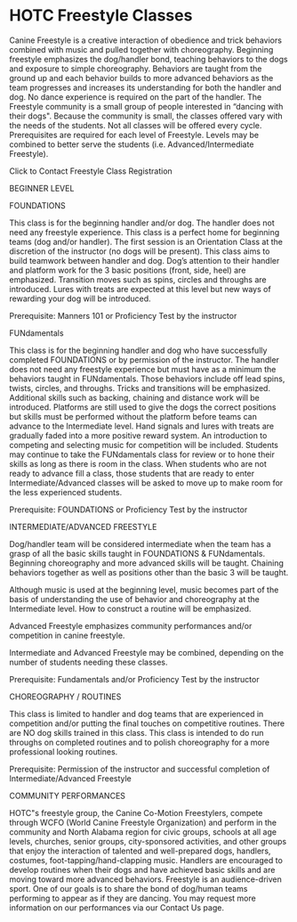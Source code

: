 # HOTC Freestyle Classes

Canine Freestyle is a creative interaction of obedience and trick behaviors combined with music and pulled together with choreography. Beginning freestyle emphasizes the dog/handler bond, teaching behaviors to the dogs and exposure to simple choreography.  Behaviors are taught from the ground up and each behavior builds to more advanced behaviors as the team progresses and increases its understanding for both the handler and dog. No dance experience is required on the part of the handler. The Freestyle community is a small group of people interested in “dancing with their dogs". Because the community is small, the classes offered vary with the needs of the students. Not all classes will be offered every cycle. Prerequisites are required for each level of Freestyle. Levels may be combined to better serve the students (i.e. Advanced/Intermediate Freestyle).


Click to Contact Freestyle Class Registration


BEGINNER LEVEL

FOUNDATIONS

This class is for the beginning handler and/or dog. The handler does not need any freestyle experience.  This class is a perfect home for beginning teams (dog and/or handler). The first session is an Orientation Class at the discretion of the instructor (no dogs will be present). This class aims to build teamwork between handler and dog. Dog’s attention to their handler and platform work for the 3 basic positions (front, side, heel) are emphasized. Transition moves such as spins, circles and throughs are introduced. Lures with treats are expected at this level but new ways of rewarding your dog will be introduced.


Prerequisite: Manners 101 or Proficiency Test by the instructor

 

FUNdamentals

This class is for the beginning handler and dog who have successfully completed FOUNDATIONS or by permission of the instructor.  The handler does not need any freestyle experience but must have as a minimum the behaviors taught in FUNdamentals. Those behaviors include off lead spins, twists, circles, and throughs. Tricks and transitions will be emphasized. Additional skills such as backing, chaining and distance work will be introduced. Platforms are still used to give the dogs the correct positions but skills must be performed without the platform before teams can advance to the Intermediate level. Hand signals and lures with treats are gradually faded into a more positive reward system. An introduction to competing and selecting music for competition will be included. Students may continue to take the FUNdamentals class for review or to hone their skills as long as there is room in the class. When students who are not ready to advance fill a class, those students that are ready to enter Intermediate/Advanced classes will be asked to move up to make room for the less experienced students.


Prerequisite: FOUNDATIONS or Proficiency Test by the instructor

 

 

INTERMEDIATE/ADVANCED FREESTYLE

 

Dog/handler team will be considered intermediate when the team has a grasp of all the basic skills taught in FOUNDATIONS & FUNdamentals. Beginning choreography and more advanced skills will be taught. Chaining behaviors together as well as positions other than the basic 3 will be taught.


Although music is used at the beginning level, music becomes part of the basis of understanding the use of behavior and choreography at the Intermediate level. How to construct a routine will be emphasized.

 

Advanced Freestyle emphasizes community performances and/or competition in canine freestyle.

 

Intermediate and Advanced Freestyle may be combined, depending on the number of students needing these classes.

 

Prerequisite: Fundamentals and/or Proficiency Test by the instructor

 



CHOREOGRAPHY / ROUTINES

 

This class is limited to handler and dog teams that are experienced in competition and/or putting the final touches on competitive routines. There are NO dog skills trained in this class. This class is intended to do run throughs on completed routines and to polish choreography for a more professional looking routines.

 

Prerequisite: Permission of the instructor and successful completion of Intermediate/Advanced Freestyle

COMMUNITY PERFORMANCES

 

HOTC"s freestyle group, the Canine Co-Motion Freestylers, compete through WCFO (World Canine Freestyle Organization) and perform in the community and North Alabama region for civic groups, schools at all age levels, churches, senior groups, city-sponsored activities, and other groups that enjoy the interaction of talented and well-prepared dogs, handlers, costumes, foot-tapping/hand-clapping music.  Handlers are encouraged to develop routines when their dogs and have achieved basic skills and are moving toward more advanced behaviors. Freestyle is an audience-driven sport. One of our goals is to share the bond of dog/human teams performing to appear as if they are dancing.  You may request more information on our performances via our Contact Us page.
